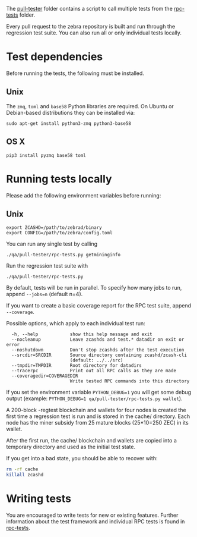 The [pull-tester](/pull-tester/) folder contains a script to call
multiple tests from the [rpc-tests](/rpc-tests/) folder.

Every pull request to the zebra repository is built and run through
the regression test suite. You can also run all or only individual
tests locally.

Test dependencies
=================

Before running the tests, the following must be installed.

Unix
----

The `zmq`, `toml` and `base58` Python libraries are required. On Ubuntu or Debian-based
distributions they can be installed via:
```
sudo apt-get install python3-zmq python3-base58
```

OS X
------

```
pip3 install pyzmq base58 toml
```

Running tests locally
=====================

Please add the following environment variables before running:

Unix
----

```
export ZCASHD=/path/to/zebrad/binary
export CONFIG=/path/to/zebra/config.toml
```

You can run any single test by calling

    ./qa/pull-tester/rpc-tests.py getmininginfo

Run the regression test suite with

    ./qa/pull-tester/rpc-tests.py

By default, tests will be run in parallel. To specify how many jobs to run,
append `--jobs=n` (default n=4).

If you want to create a basic coverage report for the RPC test suite, append `--coverage`.

Possible options, which apply to each individual test run:

```
  -h, --help            show this help message and exit
  --nocleanup           Leave zcashds and test.* datadir on exit or error
  --noshutdown          Don't stop zcashds after the test execution
  --srcdir=SRCDIR       Source directory containing zcashd/zcash-cli
                        (default: ../../src)
  --tmpdir=TMPDIR       Root directory for datadirs
  --tracerpc            Print out all RPC calls as they are made
  --coveragedir=COVERAGEDIR
                        Write tested RPC commands into this directory
```

If you set the environment variable `PYTHON_DEBUG=1` you will get some debug
output (example: `PYTHON_DEBUG=1 qa/pull-tester/rpc-tests.py wallet`).

A 200-block -regtest blockchain and wallets for four nodes
is created the first time a regression test is run and
is stored in the cache/ directory.  Each node has the miner
subsidy from 25 mature blocks (25*10=250 ZEC) in its wallet.

After the first run, the cache/ blockchain and wallets are
copied into a temporary directory and used as the initial
test state.

If you get into a bad state, you should be able
to recover with:

```bash
rm -rf cache
killall zcashd
```

Writing tests
=============
You are encouraged to write tests for new or existing features.
Further information about the test framework and individual RPC
tests is found in [rpc-tests](rpc-tests).
